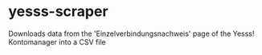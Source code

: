 # yesss-scraper
Downloads data from the 'Einzelverbindungsnachweis' page of the Yesss! Kontomanager into a CSV file
